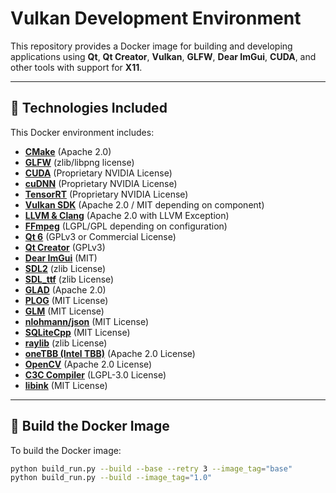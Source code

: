 # Vulkan Development Environment

This repository provides a Docker image for building and developing applications using **Qt**, **Qt Creator**, **Vulkan**, **GLFW**, **Dear ImGui**, **CUDA**, and other tools with support for **X11**.

---

## 🧰 Technologies Included

This Docker environment includes:

- **[CMake](https://github.com/Kitware/CMake)** (Apache 2.0)
- **[GLFW](https://github.com/glfw/glfw)** (zlib/libpng license)
- **[CUDA](https://developer.nvidia.com/cuda-zone)** (Proprietary NVIDIA License)
- **[cuDNN](https://developer.nvidia.com/cudnn)** (Proprietary NVIDIA License)
- **[TensorRT](https://developer.nvidia.com/tensorrt)** (Proprietary NVIDIA License)
- **[Vulkan SDK](https://vulkan.lunarg.com/sdk/)** (Apache 2.0 / MIT depending on component)
- **[LLVM & Clang](https://llvm.org/)** (Apache 2.0 with LLVM Exception)
- **[FFmpeg](https://ffmpeg.org/)** (LGPL/GPL depending on configuration)
- **[Qt 6](https://www.qt.io/)** (GPLv3 or Commercial License)
- **[Qt Creator](https://www.qt.io/product/development-tools)** (GPLv3)
- **[Dear ImGui](https://github.com/ocornut/imgui)** (MIT)
- **[SDL2](https://github.com/libsdl-org/SDL)** (zlib License)
- **[SDL_ttf](https://github.com/libsdl-org/SDL_ttf)** (zlib License)
- **[GLAD](https://github.com/Dav1dde/glad)** (Apache 2.0)
- **[PLOG](https://github.com/SergiusTheBest/plog)** (MIT License)
- **[GLM](https://github.com/g-truc/glm)** (MIT License)
- **[nlohmann/json](https://github.com/nlohmann/json)** (MIT License)
- **[SQLiteCpp](https://github.com/SRombauts/SQLiteCpp)** (MIT License)
- **[raylib](https://www.raylib.com/)** (zlib License)
- **[oneTBB (Intel TBB)](https://github.com/oneapi-src/oneTBB)** (Apache 2.0 License)
- **[OpenCV](https://opencv.org/)** (Apache 2.0 License)
- **[C3C Compiler](https://github.com/c3lang/c3c)** (LGPL-3.0 License)
- **[libink](https://github.com/inksuite/libink)** (MIT License)

---

## 🔧 Build the Docker Image

To build the Docker image:

```bash
python build_run.py --build --base --retry 3 --image_tag="base"
python build_run.py --build --image_tag="1.0"
